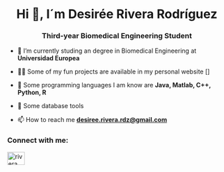 <h1 align="center">Hi 👋, I´m Desirée Rivera Rodríguez</h1>
<h3 align="center">Third-year Biomedical Engineering Student</h3>

- 🔭 I’m currently studing an degree in Biomedical Engineering at **Universidad Europea** 

- 👨‍💻 Some of my fun projects are available in my personal website []

- 💬 Some programming languages I am know are **Java, Matlab, C++, Python, R**
- 💬 Some database tools 

- 📫 How to reach me **desiree.rivera.rdz@gmail.com**

<h3 align="left">Connect with me:</h3>
<p align="left">
<a href=https://www.linkedin.com/in/desir%C3%A9e-rivera-rodr%C3%ADguez-0a4079243 target="blank"><img align="center" src="https://raw.githubusercontent.com/rahuldkjain/github-profile-readme-generator/master/src/images/icons/Social/linked-in-alt.svg" alt="rivera" height="30" width="40" /></a>
</p>
